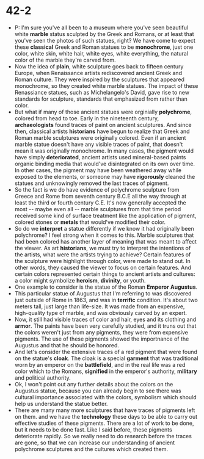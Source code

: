# 42-2

+ P: I'm sure you've all been to a museum where you've seen beautiful white **marble** status sculpted by the Greek and Romans, or at least that you've seen the photos of such statues, right? We have come to expect these **classical** Greek and Roman statues to be **monochrome**, just one color, white skin, white hair, white eyes, white everything, the natural color of the marble they're carved from.
+ Now the idea of **plain**, white sculpture goes back to fifteen century Europe, when Renaissance artists rediscovered ancient Greek and Roman culture. They were inspired by the sculptures that appeared monochrome, so they created white marble statues. The impact of these Renassiance statues, such as Michelangelo's David, gave rise to new standards for sculpture, standards that emphasized from rather than color.
+ But what if many of those ancient statues were orginially **polychrome**, colored from head to toe. Early in the nineteenth century, **archaeologists** found traces of paint on ancient sculptures. And since then, classical artists **historians** have begun to realize that Greek and Roman marble sculptures were originally colored. Even if an ancient marble statue doesn't have any visible traces of paint, that doesn't mean it was originally monochrome. In many cases, the pigment would have simply **deteriorated**, ancient artists used mineral-based paints organic binding media that would've disintegrated on its own over time. In other cases, the pigment may have been weathered away while exposed to the elements, or someone may have **rigorously** cleaned the statues and unknowingly removed the last traces of pigment.
+ So the fact is we do have evidence of polychrome sculpture from Greece and Rome from seventh century B.C.E all the way through at least the third or fourth century C.E. It's now generally accepted the most -- maybe even all -- marble sculptures from that time period received some kind of surface treatment like the application of pigment, colored stones or **metals** that would've modified their color.
+ So do we **interpret** a statue differently if we know it had originally been polychrome? I feel strong when it comes to this. Marble sculptures that had been colored has another layer of meaning that was meant to affect the viewer. As art **historians**, we must try to interpret the intentions of the artists, what were the artists trying to achieve? Certain features of the sculpture were highlight through color, were made to stand out. In other words, they caused the viewer to focus on certain features. And certain colors represented certain things to ancient artists and cultures: a color might symbolize **heroism**, **divinity**, or youth.
+ One example to consider is the statue of the Roman **Emperor** **Augustus**.
+ This particular statue of Augustus that I'm referring to was discovered just outside of Rome in 1863, and was in **terrific** condition. It's about two meters tall, just large than life-size. It was made from an expensive, high-quality type of marble, and was obviously carved by an expert.
+ Now, it still had visible traces of color and hair, eyes and its clothing and **armor**. The paints have been very carefully studied, and it truns out that the colors weren't just from any pigments, they were from expensive pigments. The use of these pigments showed the importnance of the Augustus and that he should be honored.
+ And let's consider the extensive traces of a red pigment that were found on the statue's **cloak**. The cloak is a special **garment** that was traditional worn by an emperor on the **battlefield**, and in the real life was a red color which to the Romans, **signified** in the emperor's authority, **military** and political authority. 
+ Ok, I won't point out any further details about the colors on the Augustus statue, because you can already begin to see there was cultural importance associated with the colors, symbolism which should help us understand the statue better.
+ There are many many more sculptures that have traces of pigments left on them. and we have the **technology** these days to be able to carry out effective studies of these pigments. There are a lot of work to be done, but it needs to be done fast. Like I said before, these pigments deteriorate rapidly. So we really need to do research before the traces are gone, so that we can increase our understanding of ancient polychrome sculptures and the cultures which created them. 